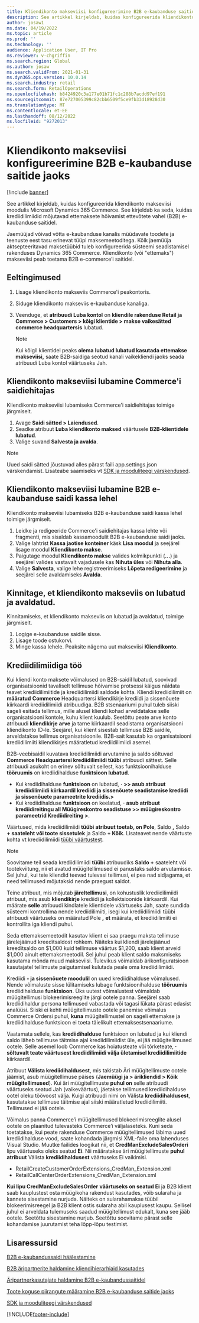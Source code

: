 ```yaml
---
title: Kliendikonto makseviisi konfigureerimine B2B e-kaubanduse saitide jaoks
description: See artikkel kirjeldab, kuidas konfigureerida kliendikonto makseviisi moodulis Microsoft Dynamics 365 Commerce. See kirjeldab ka seda, kuidas krediidilimiidid mõjutavad ettemaksete hõivamist ettevõtete vahel (B2B) e-kaubanduse saitidel.
author: josaw1
ms.date: 04/19/2022
ms.topic: article
ms.prod: ''
ms.technology: ''
audience: Application User, IT Pro
ms.reviewer: v-chgriffin
ms.search.region: Global
ms.author: josaw
ms.search.validFrom: 2021-01-31
ms.dyn365.ops.version: 10.0.14
ms.search.industry: retail
ms.search.form: RetailOperations
ms.openlocfilehash: b8424920c3a177e01b71fc1c288b7acdd97ef191
ms.sourcegitcommit: 87e727005399c82cbb6509f5ce9fb33d18928d30
ms.translationtype: MT
ms.contentlocale: et-EE
ms.lasthandoff: 08/12/2022
ms.locfileid: "9272013"
---
```

# <a name="configure-the-customer-account-payment-method-for-b2b-e-commerce-sites"></a>Kliendikonto makseviisi konfigureerimine B2B e-kaubanduse saitide jaoks

[!include [banner](../../includes/banner.md)]

See artikkel kirjeldab, kuidas konfigureerida kliendikonto makseviisi moodulis Microsoft Dynamics 365 Commerce. See kirjeldab ka seda, kuidas krediidilimiidid mõjutavad ettemaksete hõivamist ettevõtete vahel (B2B) e-kaubanduse saitidel.

Jaemüüjad võivad võtta e-kaubanduse kanalis müüdavate toodete ja teenuste eest tasu erinevat tüüpi maksemeetoditega. Kõik jaemüüja aktsepteeritavad maksetüübid tuleb konfigureerida süsteemi seadistamisel rakenduses Dynamics 365 Commerce. Kliendikonto (või "ettemaks") makseviisi peab toetama B2B e-commerce’i saitidel. 

## <a name="prerequisites"></a>Eeltingimused

1. Lisage kliendikonto makseviis Commerce'i peakontoris.
2. Siduge kliendikonto makseviis e-kaubanduse kanaliga.
3. Veenduge, et **atribuudi Luba kontol** on **kliendile rakenduse Retail ja Commerce \> Customers \> kõigi klientide \> makse vaikesätted commerce headquartersis** lubatud.

    > [!NOTE]
    > Kui kõigil klientidel peaks **olema** **lubatud lubatud kasutada ettemakse makseviisi,** saate B2B-saidiga seotud kanali vaikekliendi jaoks seada atribuudi Luba kontol väärtuseks Jah. 

## <a name="enable-the-customer-account-payment-method-in-commerce-site-builder"></a>Kliendikonto makseviisi lubamine Commerce'i saidiehitajas 

Kliendikonto makseviisi lubamiseks Commerce'i saidiehitajas toimige järgmiselt.

1. Avage **Saidi sätted \> Laiendused**.
1. Seadke atribuut **Luba kliendikonto maksed** väärtusele **B2B-klientidele lubatud**. 
1. Valige suvand **Salvesta ja avalda**.

> [!NOTE]
> Uued saidi sätted jõustuvad alles pärast faili app.settings.json värskendamist. Lisateabe saamiseks vt [SDK ja mooduliteegi värskendused](../e-commerce-extensibility/sdk-updates.md).

## <a name="enable-the-customer-account-payment-method-on-the-checkout-page-for-the-b2b-e-commerce-site"></a>Kliendikonto makseviisi lubamine B2B e-kaubanduse saidi kassa lehel

Kliendikonto makseviisi lubamiseks B2B e-kaubanduse saidi kassa lehel toimige järgmiselt.

1. Leidke ja redigeeride Commerce'i saidiehitajas kassa lehte või fragmenti, mis sisaldab kassamoodulit B2B e-kaubanduse saidi jaoks.
1. Valige lahtrist **Kassa jaotise konteiner** käsk **Lisa moodul** ja seejärel lisage moodul **Kliendikonto makse**.
1. Paigutage moodul **Kliendikonto makse** valides kolmikpunkti (**...**) ja seejärel valides vastavalt vajadusele kas **Nihuta üles** või **Nihuta alla**.
1. Valige **Salvesta**, valige lehe registreerimiseks **Lõpeta redigeerimine** ja seejärel selle avaldamiseks **Avalda**.

## <a name="confirm-that-the-customer-account-payment-method-has-been-enabled-and-published"></a>Kinnitage, et kliendikonto makseviis on lubatud ja avaldatud.

Kinnitamiseks, et kliendikonto makseviis on lubatud ja avaldatud, toimige järgmiselt.

1. Logige e-kaubanduse saidile sisse.
1. Lisage toode ostukorvi.
1. Minge kassa lehele. Peaksite nägema uut makseviisi **Kliendikonto**.

## <a name="work-with-credit-limits"></a>Krediidilimiidiga töö

Kui kliendi konto maksete võimalused on B2B-saidil lubatud, soovivad organisatsioonid tavaliselt tellimuse hõivamise protsessi käigus näidata teavet krediidilimiitide ja krediidilimiidi saldode kohta. Kliendi krediidilimiit on **määratud** **Commerce** Headquartersi kliendikirje krediidi ja sissenõuete kiirkaardi krediidilimiidi atribuudiga. B2B stsenaariumi puhul tuleb siiski sageli esitada tellimus, mille alusel kliendi kohad arveldatakse selle organisatsiooni kontole, kuhu klient kuulub. Seetõttu peate arve konto atribuudi **kliendikirje** **arve** ja tarne kiirkaardil seadistama organisatsiooni kliendikonto ID-le. Seejärel, kui klient sisestab tellimuse B2B saidile, arveldatakse tellimus organisatsioonile. B2B-sait kasutab ka organisatsiooni krediidilimiiti kliendikirjes määratletud krediidilimiidi asemel.

B2B-veebisaidil kuvatava krediidilimiidi arvutamine ja saldo sõltuvad **Commerce Headquartersi krediidilimiidi tüübi** atribuudi sättest. Selle atribuudi asukoht on erinev sõltuvalt sellest, kas funktsioonihalduse **tööruumis** on krediidihalduse **funktsioon lubatud**.

- Kui krediidihalduse **funktsioon** on lubatud, **·** **\>\> asub atribuut krediidilimiidi kiirkaardil krediidi ja sissenõuete seadistamise krediidi ja sissenõuete parameetrite krediidis.\>** 
- Kui krediidihalduse **funktsioon** on keelatud, **·** **asub atribuut krediidireitingu all Müügireskontro seadistuse \>\> müügireskontro parameetrid Krediidireiting \>**.

Väärtused, mida krediidilimiidi **tüübi** **atribuut toetab, on Pole**, Saldo **,** Saldo **+ saateleht või toote sissetulek** ja Saldo **+ Kõik**. Lisateavet nende väärtuste kohta vt krediidilimiidi [tüübi väärtustest](/dynamics365/supply-chain/sales-marketing/credit-limits-customers).

> [!NOTE]
> Soovitame teil seada krediidilimiidi **tüübi** atribuudiks **Saldo +** saateleht või tootekviitung, nii et avatud müügitellimused ei panustaks saldo arvutamisse. Sel juhul, kui teie kliendid teevad tulevasi tellimusi, ei pea nad sidjagama, et need tellimused mõjutaksid nende praegust saldot.

Teine atribuut, mis mõjutab **järeltellimusi**, on kohustuslik krediidilimiidi atribuut, mis asub **kliendikirje** krediidi ja kollektsioonide kiirkaardil. Kui määrate **selle** atribuudi kindlatele klientidele väärtuseks Jah, saate sundida süsteemi kontrollima nende krediidilimiiti, isegi kui krediidilimiidi tüübi atribuudi väärtuseks on määratud Pole **,** **et** määrata, et krediidilimiiti ei kontrollita iga kliendi puhul.

Seda ettemaksemeetodit kasutav klient ei saa praegu maksta tellimuse järelejäänud kreeditsaldost rohkem. Näiteks kui kliendi järelejäänud kreeditsaldo on $1,000 kuid tellimuse väärtus $1,200, saab klient arveid $1,000 ainult ettemaksmeetodil. Sel juhul peab klient saldo maksmiseks kasutama mõnda muud makseviisi. Tulevikus võimaldab ärikonfiguratsioon kasutajatel tellimuste paigutamisel kulutada peale oma krediidilimiidi.

Krediidi **- ja sissenõuete moodulil** on uued krediidihalduse võimalused. Nende võimaluste sisse lülitamiseks lubage funktsioonihalduse **tööruumis** krediidihalduse **funktsioon**. Üks uutest võimalustest võimaldab müügitellimusi blokeerimisreeglite järgi ootele panna. Seejärel saab krediidihaldur persona tellimused vabastada või tagasi lükata pärast edasist analüüsi. Siiski ei kehti müügitellimuste ootele panemise võimalus Commerce Ordersi puhul, **kuna** müügitellimustel on sageli ettemakse ja krediidihalduse funktsioon ei toeta täielikult ettemaksestsenaariume. 

Vaatamata sellele, kas **krediidihalduse** funktsioon on lubatud ja kui kliendi saldo läheb tellimuse täitmise ajal krediidilimiidist üle, ei jää müügitellimused ootele. Selle asemel loob Commerce kas hoiatusteate või tõrketeate, **·** **sõltuvalt teate väärtusest krediidilimiidi välja ületamisel krediidilimiitide** kiirkaardil.

Atribuut **Välista krediidihaldusest**, mis takistab Äri müügitellimuste ootele jäämist, asub müügitellimuse päises (**Jaemüügi ja \> ärikliendid \> Kõik müügitellimused**). Kui äri müügitellimuste **puhul on** selle atribuudi väärtuseks seatud Jah (vaikeväärtus), jäetakse tellimused krediidihalduse ootel oleku töövoost välja. Kuigi atribuudi nimi on Välista **krediidihaldusest**, kasutatakse tellimuse täitmise ajal siiski määratletud krediidilimiiti. Tellimused ei jää ootele.

Võimalus panna Commerce’i müügitellimused blokeerimisreeglite alusel ootele on plaanitud tulevasteks Commerce’i väljalaseteks. Kuni seda toetatakse, kui peate rakenduse Commerce müügitellimused läbima uued krediidihalduse vood, saate kohandada järgmisi XML-faile oma lahenduses Visual Studio. Muutke failides loogikat nii, et **CredManExcludeSalesOrderi** lipu väärtuseks oleks seatud **Ei**. Nii määratakse äri müügitellimuste **puhul atribuut** Välista **krediidihaldusest** väärtuseks Ei vaikimisi.

- RetailCreateCustomerOrderExtensions_CredMan_Extension.xml
- RetailCallCenterOrderExtensions_CredMan_Extension.xml

**Kui lipu CredManExcludeSalesOrder** **väärtuseks on seatud Ei** ja B2B klient saab kauplustest osta müügikoha rakendust kasutades, võib sularaha ja kannete sisestamine nurjuda. Näiteks on sularahamakse tüübil blokeerimisreegel ja B2B klient ostis sularaha abil kauplusest kaupu. Sellisel juhul ei arveldata tulemuseks saadud müügitellimust edukalt, kuna see jääb ootele. Seetõttu sisestamine nurjub. Seetõttu soovitame pärast selle kohandamise juurutamist teha lõpp-lõpu testimist.

## <a name="additional-resources"></a>Lisaressursid

[B2B e-kaubandussaidi häälestamine](set-up-b2b-site.md)

[B2B äripartnerite haldamine kliendihierarhiaid kasutades](partners-customer-hierarchies.md)

[Äripartnerkasutajate haldamine B2B e-kaubandussaitidel](manage-b2b-users.md)

[Toote koguse piirangute määramine B2B e-kaubanduse saitide jaoks](quantity-limits.md)

[SDK ja mooduliteegi värskendused](../e-commerce-extensibility/sdk-updates.md)


[!INCLUDE[footer-include](../../includes/footer-banner.md)]
